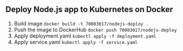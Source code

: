 ## Deploy Node.js app to Kubernetes on Docker

1. Build image `docker build -t 70003017/nodejs-deploy .`
2. Push the image to DockerHub `docker push 70003017/nodejs-deploy`
3. Apply deployment.yaml `kubectl apply -f deployment.yaml`
4. Apply service.yaml `kubectl apply -f service.yaml`
